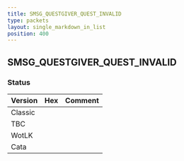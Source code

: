 ```yaml
---
title: SMSG_QUESTGIVER_QUEST_INVALID
type: packets
layout: single_markdown_in_list
position: 400
---
```


## SMSG_QUESTGIVER_QUEST_INVALID

### Status

Version | Hex | Comment
---------- | ---------- | ---------- 
Classic |  |  
TBC |  |  
WotLK |  |  
Cata |  |  
